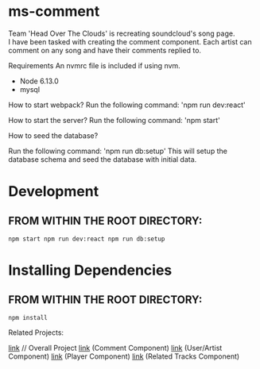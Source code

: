 # ms-comment
Team 'Head Over The Clouds' is recreating soundcloud's song page.  
I have been tasked with creating the comment component. Each artist
can comment on any song and have their comments replied to.

Requirements
An nvmrc file is included if using nvm.
* Node 6.13.0
* mysql

How to start webpack?
Run the following command: 'npm run dev:react'

How to start the server? 
Run the following command: 'npm start'

How to seed the database?

Run the following command: 'npm run db:setup'
This will setup the database schema and seed the database with initial data.

# Development

## FROM WITHIN THE ROOT DIRECTORY:

`npm start
npm run dev:react
npm run db:setup`

# Installing Dependencies

## FROM WITHIN THE ROOT DIRECTORY:

`npm install`

Related Projects:

[link](https://github.com/HITC-01) // Overall Project
[link](https://github.com/HITC-01/ms-comment) (Comment Component)
[link](https://github.com/HITC-01/GK-user) (User/Artist Component)
[link](https://github.com/HITC-01/lf-player) (Player Component)
[link](https://github.com/HITC-01/BP-related_tracks) (Related Tracks Component)

